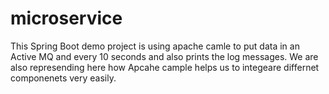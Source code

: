 # microservice
This Spring Boot demo project is using apache camle to put data in an Active MQ and every 10 seconds and also prints the log messages.
We are also represending here how Apcahe cample helps us to integeare differnet componenets very easily.
